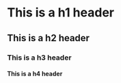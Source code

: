 # This is a h1 header 

## This is a h2 header 

### This is a h3 header 

#### This is a h4 header 
